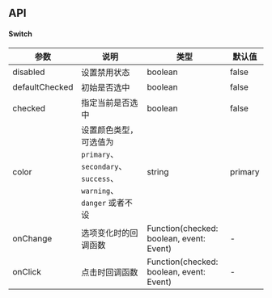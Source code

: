 ## API 
#### Switch

| 参数 | 说明 | 类型 | 默认值 |
| --- | --- | --- | --- |
| disabled | 设置禁用状态 | boolean | false |
| defaultChecked | 初始是否选中 | boolean | false |
| checked | 指定当前是否选中 | boolean | false |
| color | 设置颜色类型，可选值为`primary`、 `secondary`、 `success`、 `warning`、 `danger` 或者不设 | string | primary |
| onChange | 选项变化时的回调函数 | Function(checked: boolean, event: Event) | - |
| onClick | 点击时回调函数 | Function(checked: boolean, event: Event) | - |
